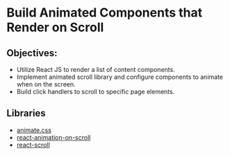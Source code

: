 # Build Animated Components that Render on Scroll

## Objectives:

- Utilize React JS to render a list of content components.
- Implement animated scroll library and configure components to animate when on the screen.
- Build click handlers to scroll to specific page elements.

## Libraries

- [animate.css](https://animate.style/)
- [react-animation-on-scroll](https://github.com/MetinArslanturk/react-animation-on-scroll)
- [react-scroll](https://github.com/fisshy/react-scroll)
